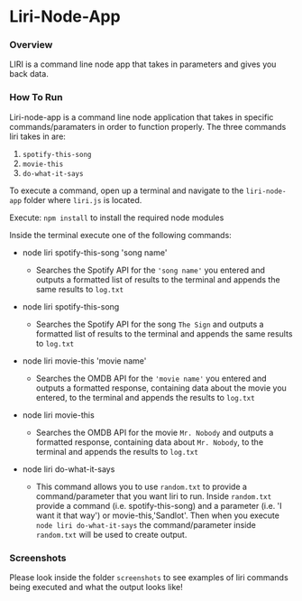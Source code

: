 # Liri-Node-App

### Overview

LIRI is a command line node app that takes in parameters and gives you back data.

### How To Run

Liri-node-app is a command line node application that takes in specific commands/paramaters in order to function properly. The three commands liri takes in are:

  1. `spotify-this-song`
  2. `movie-this`
  3. `do-what-it-says`

To execute a command, open up a terminal and navigate to the `liri-node-app` folder where `liri.js` is located. 

Execute: `npm install` to install the required node modules

Inside the terminal execute one of the following commands:

  * node liri spotify-this-song 'song name'
    - Searches the Spotify API for the `'song name'` you entered and outputs a formatted list of results to the terminal and appends the same results to `log.txt`

  * node liri spotify-this-song
    - Searches the Spotify API for the song `The Sign` and outputs a formatted list of results to the terminal and appends the same results to `log.txt`

  * node liri movie-this 'movie name'
    - Searches the OMDB API for the `'movie name'` you entered and outputs a formatted response, containing data about the movie you entered, to the terminal and appends the results to `log.txt`

  * node liri movie-this
    - Searches the OMDB API for the movie `Mr. Nobody` and outputs a formatted response, containing data about `Mr. Nobody`, to the terminal and appends the results to `log.txt`

  * node liri do-what-it-says
    - This command allows you to use `random.txt` to provide a command/parameter that you want liri to run. Inside `random.txt` provide a command (i.e. spotify-this-song) and a parameter (i.e. 'I want it that way') or movie-this,'Sandlot'. Then when you execute `node liri do-what-it-says` the command/parameter inside `random.txt` will be used to create output.

### Screenshots

Please look inside the folder `screenshots` to see examples of liri commands being executed and what the output looks like!
